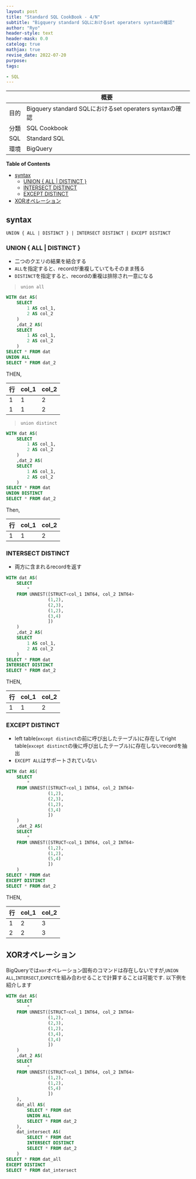 ```yaml
---
layout: post
title: "Standard SQL CookBook - 4/N"
subtitle: "Bigquery standard SQLにおけるset operaters syntaxの確認"
author: "Ryo"
header-style: text
header-mask: 0.0
catelog: true
mathjax: true
revise_date: 2022-07-20
purpose: 
tags:

- SQL
---
```



||概要|
|---|---|
|目的|Bigquery standard SQLにおけるset operaters syntaxの確認|
|分類|SQL Cookbook|
|SQL|Standard SQL|
|環境|BigQuery|

**Table of Contents**
<!-- START doctoc generated TOC please keep comment here to allow auto update -->
<!-- DON'T EDIT THIS SECTION, INSTEAD RE-RUN doctoc TO UPDATE -->

- [syntax](#syntax)
  - [UNION { ALL | DISTINCT }](#union--all--distinct-)
  - [INTERSECT DISTINCT](#intersect-distinct)
  - [EXCEPT DISTINCT](#except-distinct)
- [XORオペレーション](#xor%E3%82%AA%E3%83%9A%E3%83%AC%E3%83%BC%E3%82%B7%E3%83%A7%E3%83%B3)

<!-- END doctoc generated TOC please keep comment here to allow auto update -->

## syntax
```
UNION { ALL | DISTINCT } | INTERSECT DISTINCT | EXCEPT DISTINCT
```

### UNION { ALL | DISTINCT }

- 二つのクエリの結果を結合する
- `ALL`を指定すると、recordが重複していてもそのまま残る
- `DISTINCT`を指定すると、recordの重複は排除され一意になる

> `union all`

```sql
WITH dat AS(
    SELECT
        1 AS col_1,
        2 AS col_2
    )
    ,dat_2 AS(
    SELECT
        1 AS col_1,
        2 AS col_2
    )
SELECT * FROM dat
UNION ALL
SELECT * FROM dat_2
```

THEN,

|行|col_1|col_2|
|---|---|---|
|1|1|2|
|1|1|2|

> `union distinct`

```sql
WITH dat AS(
    SELECT
        1 AS col_1,
        2 AS col_2
    )
    ,dat_2 AS(
    SELECT
        1 AS col_1,
        2 AS col_2
    )
SELECT * FROM dat
UNION DISTINCT
SELECT * FROM dat_2
```

Then,

|行|col_1|col_2|
|---|---|---|
|1|1|2|

### INTERSECT DISTINCT

- 両方に含まれるrecordを返す

```sql
WITH dat AS(
    SELECT
        * 
    FROM UNNEST([STRUCT<col_1 INT64, col_2 INT64>
                (1,2),
                (2,3),
                (1,2),
                (3,4)
                ])     
    )
    ,dat_2 AS(
    SELECT
        1 AS col_1,
        2 AS col_2
    )
SELECT * FROM dat
INTERSECT DISTINCT
SELECT * FROM dat_2
```

THEN,

|行|col_1|col_2|
|---|---|---|
|1|1|2|

### EXCEPT DISTINCT

- left table(`except distinct`の前に呼び出したテーブル)に存在してright table(`except distinct`の後に呼び出したテーブル)に存在しないrecordを抽出
- `EXCEPT ALL`はサポートされていない

```sql
WITH dat AS(
    SELECT
        * 
    FROM UNNEST([STRUCT<col_1 INT64, col_2 INT64>
                (1,2),
                (2,3),
                (1,2),
                (3,4)
                ])     
    )
    ,dat_2 AS(
    SELECT
        * 
    FROM UNNEST([STRUCT<col_1 INT64, col_2 INT64>
                (1,2),
                (1,2),
                (5,4)
                ])     
    )
SELECT * FROM dat
EXCEPT DISTINCT
SELECT * FROM dat_2
```

THEN,

|行|col_1|col_2|
|---|---|---|
|1|2|3|
|2|2|3|

## XORオペレーション

BigQueryでは`xor`オペレーション固有のコマンドは存在しないですが,`UNION ALL`,`INTERSECT`,`EXPECT`を組み合わせることで計算することは可能です.
以下例を紹介します

```sql
WITH dat AS(
    SELECT
        * 
    FROM UNNEST([STRUCT<col_1 INT64, col_2 INT64>
                (1,2),
                (2,3),
                (1,2),
                (3,4),
                (3,4)
                ])     
    )
    ,dat_2 AS(
    SELECT
        * 
    FROM UNNEST([STRUCT<col_1 INT64, col_2 INT64>
                (1,2),
                (1,2),
                (5,4)
                ])     
    ),
    dat_all AS(
        SELECT * FROM dat
        UNION ALL
        SELECT * FROM dat_2
    ),
    dat_intersect AS(
        SELECT * FROM dat
        INTERSECT DISTINCT
        SELECT * FROM dat_2
    )
SELECT * FROM dat_all
EXCEPT DISTINCT
SELECT * FROM dat_intersect
```
